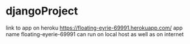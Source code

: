 # djangoProject

link to app on heroku     https://floating-eyrie-69991.herokuapp.com/ 
app name floating-eyerie-69991
can run on local host as well as on internet
